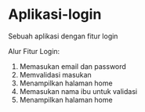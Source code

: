 # Aplikasi-login
Sebuah aplikasi dengan fitur login

Alur Fitur Login:
1. Memasukan email dan password
2. Memvalidasi masukan
3. Menampilkan halaman home
4. Memasukan nama ibu untuk validasi
5. Menampilkan halaman home
